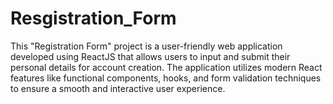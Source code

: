 # Resgistration_Form
This "Registration Form" project is a user-friendly web application developed using ReactJS that allows users to input and submit their personal details for account creation. The application utilizes modern React features like functional components, hooks, and form validation techniques to ensure a smooth and interactive user experience.
